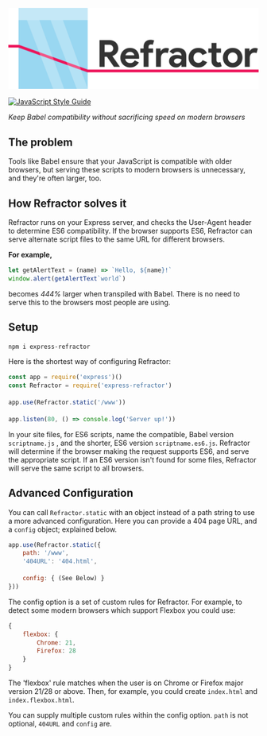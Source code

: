![Refractor Logo](https://raw.githubusercontent.com/Adybo123/Refractor/master/LogoLarge.png)

[![JavaScript Style Guide](https://img.shields.io/badge/code_style-standard-brightgreen.svg)](https://standardjs.com)

*Keep Babel compatibility without sacrificing speed on modern browsers*

## The problem

Tools like Babel ensure that your JavaScript is compatible with older browsers, but serving these scripts to modern browsers is unnecessary, and they're often larger, too.

## How Refractor solves it

Refractor runs on your Express server, and checks the User-Agent header to determine ES6 compatibility. If the browser supports ES6, Refractor can serve alternate script files to the same URL for different browsers.



**For example,**

```javascript
let getAlertText = (name) => `Hello, ${name}!`
window.alert(getAlertText`world`)
```

becomes *444%* larger when transpiled with Babel. There is no need to serve this to the browsers most people are using.

## Setup

```bash
npm i express-refractor
```

Here is the shortest way of configuring Refractor:

```javascript
const app = require('express')()
const Refractor = require('express-refractor')

app.use(Refractor.static('/www'))

app.listen(80, () => console.log('Server up!'))
```

In your site files, for ES6 scripts, name the compatible, Babel version ```scriptname.js``` , and the shorter, ES6 version ```scriptname.es6.js```. Refractor will determine if the browser making the request supports ES6, and serve the appropriate script. If an ES6 version isn't found for some files, Refractor will serve the same script to all browsers.

## Advanced Configuration
You can call ```Refractor.static``` with an object instead of a path string to use a more advanced configuration. Here you can provide a 404 page URL, and a ```config``` object; explained below. 

```javascript
app.use(Refractor.static({
    path: '/www',
    '404URL': '404.html',

    config: { (See Below) }
}))
```

The config option is a set of custom rules for Refractor. For example, to detect some modern browsers which support Flexbox you could use:

```javascript
{
    flexbox: {
        Chrome: 21,
        Firefox: 28
    }
}
```

The 'flexbox' rule matches when the user is on Chrome or Firefox major version 21/28 or above.  Then, for example, you could create ```index.html``` and ```index.flexbox.html```.

You can supply multiple custom rules within the config option. ```path``` is not optional, ```404URL``` and ```config``` are.
